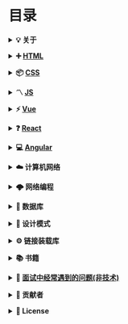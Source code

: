 # 目录

<b><details><summary>💡 关于</summary></b>

📚 本仓库是面向 <b>web 前端</b> 方向校招求职者、初学者的基础知识总结

🙏 仓库内容如有错误或改进欢迎 issue 或 pr。由于本人水平有限，仓库中的知识点有来自本人原创、读书笔记、书籍、博文等，非原创均已标明出处，如有遗漏，请 issue 提出。本仓库遵循 CC BY-NC-SA 4.0 协议，转载请注明出处。

</details>

<b><details><summary>➕ [HTML](./content/HTML.md)</summary></b>

</details>

<b><details><summary>📦 [CSS](./content/CSS.md)</summary></b>

</details>

<b><details><summary>〽️ [JS](./content/JS.md)</summary></b>

</details>

<b><details><summary>⚡️ [Vue](./content/Vue.md)</summary></b>

</details>

<b><details><summary>❓ [React](./content/React.md)</summary></b>

</details>

<b><details><summary>💻 [Angular](./content/Angular.md)</summary></b>

</details>

<b><details><summary>☁️ 计算机网络</summary></b>

- <details><summary></summary>

  </details>

- <details><summary></summary>

  </details>

- <details><summary></summary>

  </details>

- <details><summary></summary>

  </details>

</details>

<b><details><summary>🌩 网络编程</summary></b>

- <details><summary></summary>

  </details>

- <details><summary></summary>

  </details>

- <details><summary></summary>

  </details>

- <details><summary></summary>

  </details>

</details>

<b><details><summary>💾 数据库</summary></b>

- <details><summary></summary>

  </details>

- <details><summary></summary>

  </details>

- <details><summary></summary>

  </details>

- <details><summary></summary>

  </details>

</details>

<b><details><summary>📏 设计模式</summary></b>

- <details><summary></summary>

  </details>

- <details><summary></summary>

  </details>

- <details><summary></summary>

  </details>

- <details><summary></summary>

  </details>

</details>

<b><details><summary>⚙️ 链接装载库</summary></b>

- <details><summary></summary>

  </details>

- <details><summary></summary>

  </details>

- <details><summary></summary>

  </details>

- <details><summary></summary>

  </details>

</details>

<b><details><summary>📚 书籍</summary></b>

- <details><summary></summary>

  </details>

- <details><summary></summary>

  </details>

- <details><summary></summary>

  </details>

- <details><summary></summary>

  </details>

</details>

<b><details><summary>🔱 [面试中经常遇到的问题(非技术)](./content/Question.md)</summary></b>

- <details><summary></summary>

  </details>

- <details><summary></summary>

  </details>

- <details><summary></summary>

  </details>

- <details><summary></summary>

  </details>

</details>

<b><details><summary>👬 贡献者</summary></b>

包括勘误的 Issue、PR，排序按照贡献时间。

[tamarous](https://github.com/tamarous)

</details>

<b><details><summary>📜 License</summary></b>

本仓库遵循 CC BY-NC-SA 4.0（署名 - 非商业性使用） 协议，转载请注明出处。

[![CC BY-NC-SA 4.0](https://i.creativecommons.org/l/by-nc-sa/4.0/88x31.png)](LICENSE)

</details>
